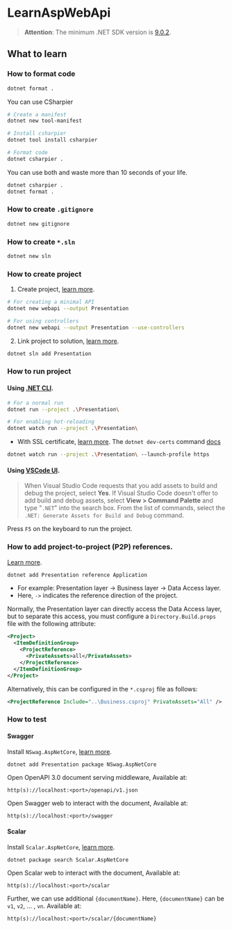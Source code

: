 # LearnAspWebApi
> **Attention**: The minimum .NET SDK version is [9.0.2](https://dotnet.microsoft.com/en-us/download/dotnet/9.0).

## What to learn
### How to format code
```bash
dotnet format .
```

You can use CSharpier
```bash
# Create a manifest
dotnet new tool-manifest

# Install csharpier
dotnet tool install csharpier

# Format code
dotnet csharpier .
```

You can use both and waste more than 10 seconds of your life.
```bash
dotnet csharpier .
dotnet format .
```

### How to create `.gitignore`
```bash
dotnet new gitignore
```

### How to create `*.sln`
```bash
dotnet new sln
```

### How to create project
1. Create project, [learn more](https://learn.microsoft.com/en-us/dotnet/core/tools/dotnet-new).
```bash
# For creating a minimal API
dotnet new webapi --output Presentation

# For using controllers
dotnet new webapi --output Presentation --use-controllers
```

2. Link project to solution, [learn more](https://learn.microsoft.com/en-us/dotnet/core/tools/dotnet-sln).
```bash
dotnet sln add Presentation
```

### How to run project
#### Using [.NET CLI](https://learn.microsoft.com/en-us/dotnet/core/tools/dotnet-run).
```bash
# For a normal run
dotnet run --project .\Presentation\

# For enabling hot-reloading
dotnet watch run --project .\Presentation\
```

- With SSL certificate, [learn more](https://learn.microsoft.com/en-us/aspnet/core/tutorials/first-web-api?tabs=visual-studio-code#run-the-project). The `dotnet dev-certs` command [docs](https://learn.microsoft.com/en-us/dotnet/core/tools/dotnet-dev-certs)
```bash
dotnet watch run --project .\Presentation\ --launch-profile https
```

#### Using [VSCode UI](https://learn.microsoft.com/en-us/aspnet/core/tutorials/first-web-api?tabs=visual-studio-code#create-a-web-api-project).
> When Visual Studio Code requests that you add assets to build and debug the project, select **Yes**. If Visual Studio Code doesn't offer to add build and debug assets, select **View > Command Palette** and type "`.NET`" into the search box. From the list of commands, select the `.NET: Generate Assets for Build and Debug` command.

Press `F5` on the keyboard to run the project.

### How to add project-to-project (P2P) references.
[Learn more](https://learn.microsoft.com/en-us/dotnet/core/tools/dotnet-add-reference).
```bash
dotnet add Presentation reference Application
```
- For example: Presentation layer -> Business layer -> Data Access layer.
- Here, `->` indicates the reference direction of the project.

Normally, the Presentation layer can directly access the Data Access layer, but to separate this access, you must configure a `Directory.Build.props` file with the following attribute:

```xml
<Project>
  <ItemDefinitionGroup>
    <ProjectReference>
      <PrivateAssets>all</PrivateAssets>
    </ProjectReference>
  </ItemDefinitionGroup>
</Project>
```

Alternatively, this can be configured in the `*.csproj` file as follows:
```xml
<ProjectReference Include="..\Business.csproj" PrivateAssets="All" />
```

### How to test
#### Swagger
Install `NSwag.AspNetCore`, [learn more](https://learn.microsoft.com/en-us/aspnet/core/tutorials/first-web-api?tabs=visual-studio-code#test-the-project).
```bash
dotnet add Presentation package NSwag.AspNetCore
```

Open OpenAPI 3.0 document serving middleware, Available at:
```
http(s)://localhost:<port>/openapi/v1.json
```

Open Swagger web to interact with the document, Available at:
```
http(s)://localhost:<port>/swagger
```

#### Scalar
Install `Scalar.AspNetCore`, [learn more](https://www.nuget.org/packages/Scalar.AspNetCore).
```bash
dotnet package search Scalar.AspNetCore
```

Open Scalar web to interact with the document, Available at:
```
http(s)://localhost:<port>/scalar
```

Further, we can use additional `{documentName}`. Here, `{documentName}` can be `v1`, `v2`, ... , `vn`. Available at:
```
http(s)://localhost:<port>/scalar/{documentName}
```

